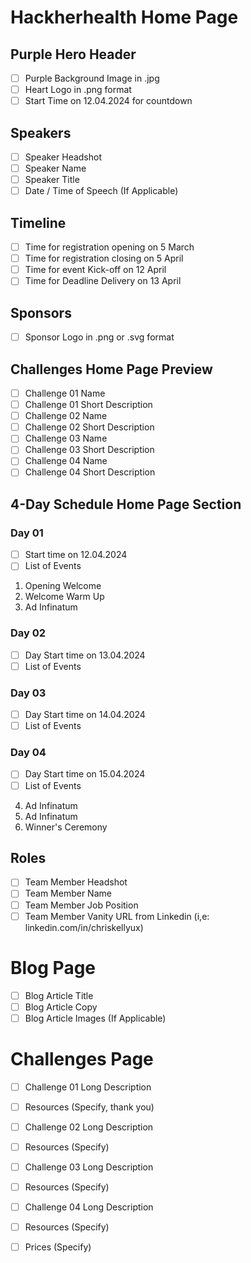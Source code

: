# Hackherhealth Home Page

## Purple Hero Header 

- [ ] Purple Background Image in .jpg
- [ ] Heart Logo in .png format
- [ ] Start Time on 12.04.2024 for countdown

## Speakers

-  [ ] Speaker Headshot
-  [ ] Speaker Name
-  [ ] Speaker Title 
-  [ ] Date / Time of Speech (If Applicable)

## Timeline

-  [ ] Time for registration opening on 5 March 
-  [ ] Time for registration closing on 5 April 
-  [ ] Time for event Kick-off on 12 April 
-  [ ] Time for Deadline Delivery on 13 April
 
## Sponsors

-  [ ] Sponsor Logo in .png or .svg format

## Challenges Home Page Preview

-  [ ]  Challenge 01 Name
-  [ ]  Challenge 01 Short Description
-  [ ]  Challenge 02 Name
-  [ ]  Challenge 02 Short Description
-  [ ]  Challenge 03 Name
-  [ ]  Challenge 03 Short Description
-  [ ]  Challenge 04 Name
-  [ ]  Challenge 04 Short Description

## 4-Day Schedule Home Page Section 

### Day 01
- [ ] Start time on 12.04.2024
- [ ] List of Events

01. Opening Welcome
02. Welcome Warm Up
03. Ad Infinatum 

### Day 02
- [ ] Day Start time on 13.04.2024
- [ ] List of Events

### Day 03
- [ ] Day Start time on 14.04.2024
- [ ] List of Events

### Day 04
- [ ] Day Start time on 15.04.2024
- [ ] List of Events

04. Ad Infinatum
05. Ad Infinatum
06. Winner's Ceremony

## Roles 

-  [ ] Team Member Headshot
-  [ ] Team Member Name
-  [ ] Team Member Job Position
-  [ ] Team Member Vanity URL from Linkedin (i,e: linkedin.com/in/chriskellyux)

# Blog Page 

-  [ ] Blog Article Title
-  [ ] Blog Article Copy
-  [ ] Blog Article Images (If Applicable)

# Challenges Page 

-  [ ] Challenge 01 Long Description
-  [ ] Resources (Specify, thank you) 
-  [ ] Challenge 02 Long Description
-  [ ]  Resources (Specify) 
-  [ ]  Challenge 03 Long Description
-  [ ]  Resources (Specify) 
-  [ ]  Challenge 04 Long Description
-  [ ]  Resources (Specify) 
-  [ ]  Prices (Specify) 

